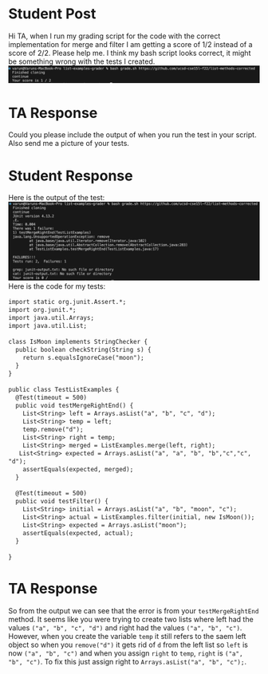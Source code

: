 # Student Post
Hi TA, when I run my grading script for the code with the correct implementation for merge and filter I am getting a score of 1/2 instead of a score of 2/2. Please help me. I think my bash script looks correct, it might be something wrong with the tests I created.
![Image](lab5-1.png)
# TA Response
Could you please include the output of when you run the test in your script. Also send me a picture of your tests.
# Student Response
Here is the output of the test:
![Image](lab5-2.png)
Here is the code for my tests:
```
import static org.junit.Assert.*;
import org.junit.*;
import java.util.Arrays;
import java.util.List;

class IsMoon implements StringChecker {
  public boolean checkString(String s) {
    return s.equalsIgnoreCase("moon");
  }
}

public class TestListExamples {
  @Test(timeout = 500)
  public void testMergeRightEnd() {
    List<String> left = Arrays.asList("a", "b", "c", "d");
    List<String> temp = left;
    temp.remove("d");
    List<String> right = temp; 
    List<String> merged = ListExamples.merge(left, right);
   List<String> expected = Arrays.asList("a", "a", "b", "b","c","c", "d");
    assertEquals(expected, merged);
  }

  @Test(timeout = 500)
  public void testFilter() {
    List<String> initial = Arrays.asList("a", "b", "moon", "c");
    List<String> actual = ListExamples.filter(initial, new IsMoon());
    List<String> expected = Arrays.asList("moon");
    assertEquals(expected, actual);
  }

}
```
# TA Response
So from the output we can see that the error is from your ```testMergeRightEnd``` method. It seems like you were trying to create two lists where left had the values ```("a", "b", "c", "d")``` and right had the values ```("a", "b", "c")```. However, when you create the variable ```temp``` it still refers to the saem left object so when you ```remove("d")``` it gets rid of ```d``` from the left list so ```left``` is now ```("a", "b", "c")``` and when you assign ```right``` to ```temp```, ```right``` is ```("a", "b", "c")```. To fix this just assign right to ```Arrays.asList("a", "b", "c");```.
